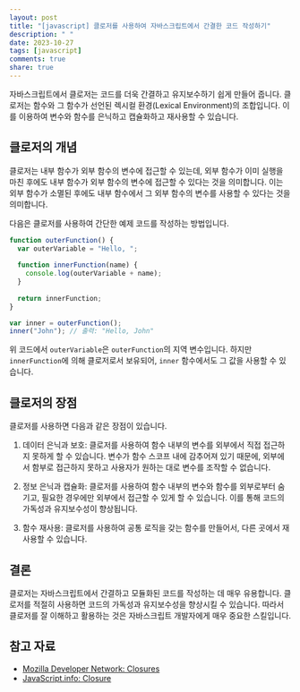 ```yaml
---
layout: post
title: "[javascript] 클로저를 사용하여 자바스크립트에서 간결한 코드 작성하기"
description: " "
date: 2023-10-27
tags: [javascript]
comments: true
share: true
---
```


자바스크립트에서 클로저는 코드를 더욱 간결하고 유지보수하기 쉽게 만들어 줍니다. 클로저는 함수와 그 함수가 선언된 렉시컬 환경(Lexical Environment)의 조합입니다. 이를 이용하여 변수와 함수를 은닉하고 캡슐화하고 재사용할 수 있습니다.

## 클로저의 개념

클로저는 내부 함수가 외부 함수의 변수에 접근할 수 있는데, 외부 함수가 이미 실행을 마친 후에도 내부 함수가 외부 함수의 변수에 접근할 수 있다는 것을 의미합니다. 이는 외부 함수가 소멸된 후에도 내부 함수에서 그 외부 함수의 변수를 사용할 수 있다는 것을 의미합니다.

다음은 클로저를 사용하여 간단한 예제 코드를 작성하는 방법입니다.

```javascript
function outerFunction() {
  var outerVariable = "Hello, ";
  
  function innerFunction(name) {
    console.log(outerVariable + name);
  }
  
  return innerFunction;
}

var inner = outerFunction();
inner("John"); // 출력: "Hello, John"
```

위 코드에서 `outerVariable`은 `outerFunction`의 지역 변수입니다. 하지만 `innerFunction`에 의해 클로저로서 보유되어, `inner` 함수에서도 그 값을 사용할 수 있습니다.

## 클로저의 장점

클로저를 사용하면 다음과 같은 장점이 있습니다.

1. 데이터 은닉과 보호: 클로저를 사용하여 함수 내부의 변수를 외부에서 직접 접근하지 못하게 할 수 있습니다. 변수가 함수 스코프 내에 감추어져 있기 때문에, 외부에서 함부로 접근하지 못하고 사용자가 원하는 대로 변수를 조작할 수 없습니다.

2. 정보 은닉과 캡슐화: 클로저를 사용하여 함수 내부의 변수와 함수를 외부로부터 숨기고, 필요한 경우에만 외부에서 접근할 수 있게 할 수 있습니다. 이를 통해 코드의 가독성과 유지보수성이 향상됩니다.

3. 함수 재사용: 클로저를 사용하여 공통 로직을 갖는 함수를 만들어서, 다른 곳에서 재사용할 수 있습니다.

## 결론

클로저는 자바스크립트에서 간결하고 모듈화된 코드를 작성하는 데 매우 유용합니다. 클로저를 적절히 사용하면 코드의 가독성과 유지보수성을 향상시킬 수 있습니다. 따라서 클로저를 잘 이해하고 활용하는 것은 자바스크립트 개발자에게 매우 중요한 스킬입니다.

## 참고 자료

- [Mozilla Developer Network: Closures](https://developer.mozilla.org/en-US/docs/Web/JavaScript/Closures)
- [JavaScript.info: Closure](https://javascript.info/closure)